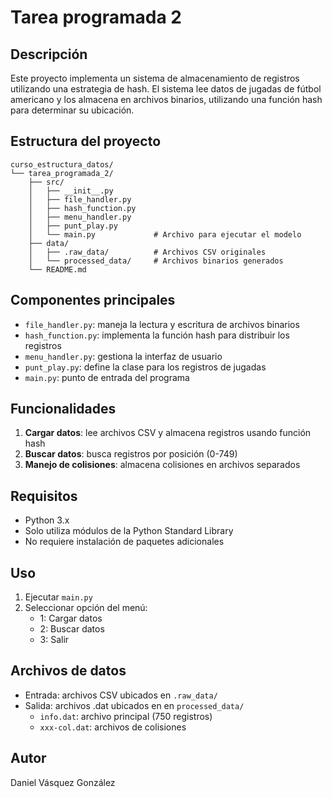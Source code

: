 # Tarea programada 2

## Descripción
Este proyecto implementa un sistema de almacenamiento de registros utilizando una estrategia de hash. El sistema lee datos de jugadas de fútbol americano y los almacena en archivos binarios, utilizando una función hash para determinar su ubicación.

## Estructura del proyecto
```
curso_estructura_datos/
└── tarea_programada_2/
    ├── src/
    │   ├── __init__.py
    │   ├── file_handler.py
    │   ├── hash_function.py
    │   ├── menu_handler.py
    │   ├── punt_play.py
    │   └── main.py             # Archivo para ejecutar el modelo
    ├── data/
    │   ├── .raw_data/          # Archivos CSV originales
    │   └── processed_data/     # Archivos binarios generados
    └── README.md
```

## Componentes principales
- `file_handler.py`: maneja la lectura y escritura de archivos binarios
- `hash_function.py`: implementa la función hash para distribuir los registros
- `menu_handler.py`: gestiona la interfaz de usuario
- `punt_play.py`: define la clase para los registros de jugadas
- `main.py`: punto de entrada del programa

## Funcionalidades
1. **Cargar datos**: lee archivos CSV y almacena registros usando función hash
2. **Buscar datos**: busca registros por posición (0-749)
3. **Manejo de colisiones**: almacena colisiones en archivos separados

## Requisitos
- Python 3.x
- Solo utiliza módulos de la Python Standard Library
- No requiere instalación de paquetes adicionales

## Uso
1. Ejecutar `main.py`
2. Seleccionar opción del menú:
   - 1: Cargar datos
   - 2: Buscar datos
   - 3: Salir

## Archivos de datos
- Entrada: archivos CSV ubicados en `.raw_data/`
- Salida: archivos .dat ubicados en en `processed_data/`
  - `info.dat`: archivo principal (750 registros)
  - `xxx-col.dat`: archivos de colisiones

## Autor
Daniel Vásquez González
